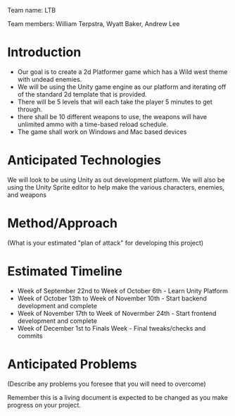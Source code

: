 Team name: LTB

Team members: William Terpstra, Wyatt Baker, Andrew Lee

# Introduction
* Our goal is to create a 2d Platformer game which has a Wild west theme with undead enemies. 
* We will be using the Unity game engine as our platform and iterating off of the standard 2d template that is provided. 
* There will be 5 levels that will each take the player 5 minutes to get through. 
* there shall be 10 different weapons to use, the weapons will have unlimited ammo with a time-based reload schedule. 
* The game shall work on Windows and Mac based devices

# Anticipated Technologies

We will look to be using Unity as out development platform.
We will also be using the Unity Sprite editor to help make the various characters, enemies, and weapons

# Method/Approach

(What is your estimated "plan of attack" for developing this project)

# Estimated Timeline

* Week of September 22nd to Week of October 6th - Learn Unity Platform
* Week of October 13th to Week of November 10th - Start backend development and complete
* Week of November 17th to Week of Novermber 24th - Start frontend development and complete
* Week of December 1st to Finals Week - Final tweaks/checks and commits

# Anticipated Problems

(Describe any problems you foresee that you will need to overcome)

Remember this is a living document is expected to be changed as you make progress on your project.
